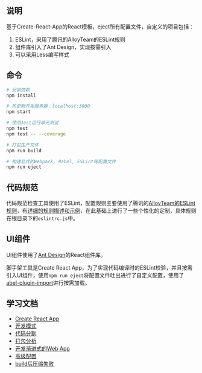 ## 说明

基于Create-React-App的React模板，eject所有配置文件，自定义的项目包括：

1. ESLint，采用了腾讯的AlloyTeam的ESLint规则
2. 组件库引入了Ant Design，实现按需引入
3. 可以采用Less编写样式

## 命令

```BASH
# 安装依赖
npm install 

# 热更新开发服务器：localhost:3000
npm start

# 使用Jest运行单元测试
npm test
npm test -- --coverage

# 打包生产文件
npm run build

# 构建显式的Webpack, Babel, ESLint等配置文件
npm run eject
```

## 代码规范

代码规范检查工具使用了ESLint，配置规则主要使用了腾讯的[AlloyTeam的ESLint规则](https://github.com/AlloyTeam/eslint-config-alloy)，有[详细的规则描述和示例](https://github.com/AlloyTeam/eslint-config-alloy)，在此基础上进行了一些个性化的定制，具体规则在根目录下的`eslintrc.js`中。

## UI组件

UI组件使用了[Ant Design](https://ant.design/index-cn)的React组件库。

脚手架工具是Create React App，为了实现代码编译时的ESLint校验，并且按需引入UI组件，使用`npm run eject`将配置文件吐出进行了自定义配置，使用了[abel-plugin-import](https://github.com/ant-design/babel-plugin-import)进行按需加载。

## 学习文档

- [Create React App](https://github.com/facebook/create-react-app)
- [开发模式](https://facebook.github.io/create-react-app/docs/deployment)
- [代码分割](https://facebook.github.io/create-react-app/docs/code-splitting)
- [打包分析](https://facebook.github.io/create-react-app/docs/analyzing-the-bundle-size)
- [开发渐进式的Web App](https://facebook.github.io/create-react-app/docs/making-a-progressive-web-app)
- [高级配置](https://facebook.github.io/create-react-app/docs/advanced-configuration)
- [build后压缩失败](https://facebook.github.io/create-react-app/docs/troubleshooting#npm-run-build-fails-to-minify)
